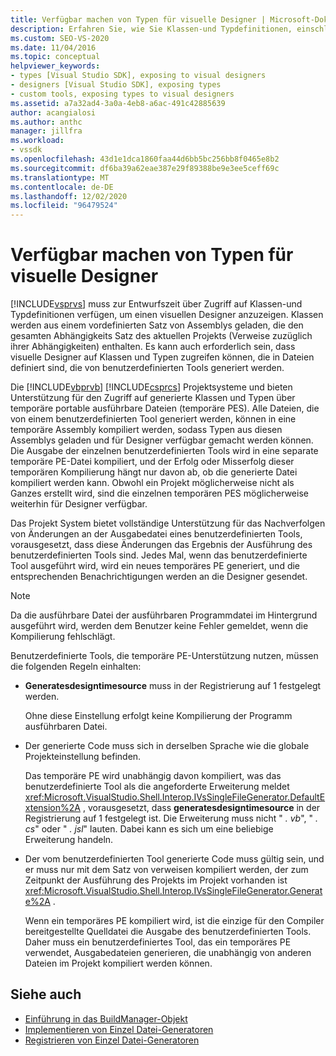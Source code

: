 ```yaml
---
title: Verfügbar machen von Typen für visuelle Designer | Microsoft-Dokumentation
description: Erfahren Sie, wie Sie Klassen-und Typdefinitionen, einschließlich derjenigen in benutzerdefinierten Tools, verfügbar machen, damit Sie von Visual Studio visuellen Designern zur Verfügung gestellt werden können.
ms.custom: SEO-VS-2020
ms.date: 11/04/2016
ms.topic: conceptual
helpviewer_keywords:
- types [Visual Studio SDK], exposing to visual designers
- designers [Visual Studio SDK], exposing types
- custom tools, exposing types to visual designers
ms.assetid: a7a32ad4-3a0a-4eb8-a6ac-491c42885639
author: acangialosi
ms.author: anthc
manager: jillfra
ms.workload:
- vssdk
ms.openlocfilehash: 43d1e1dca1860faa44d6bb5bc256bb8f0465e8b2
ms.sourcegitcommit: df6ba39a62eae387e29f89388be9e3ee5ceff69c
ms.translationtype: MT
ms.contentlocale: de-DE
ms.lasthandoff: 12/02/2020
ms.locfileid: "96479524"
---
```

# <a name="expose-types-to-visual-designers"></a>Verfügbar machen von Typen für visuelle Designer
[!INCLUDE[vsprvs](../../code-quality/includes/vsprvs_md.md)] muss zur Entwurfszeit über Zugriff auf Klassen-und Typdefinitionen verfügen, um einen visuellen Designer anzuzeigen. Klassen werden aus einem vordefinierten Satz von Assemblys geladen, die den gesamten Abhängigkeits Satz des aktuellen Projekts (Verweise zuzüglich ihrer Abhängigkeiten) enthalten. Es kann auch erforderlich sein, dass visuelle Designer auf Klassen und Typen zugreifen können, die in Dateien definiert sind, die von benutzerdefinierten Tools generiert werden.

 Die [!INCLUDE[vbprvb](../../code-quality/includes/vbprvb_md.md)] [!INCLUDE[csprcs](../../data-tools/includes/csprcs_md.md)] Projektsysteme und bieten Unterstützung für den Zugriff auf generierte Klassen und Typen über temporäre portable ausführbare Dateien (temporäre PES). Alle Dateien, die von einem benutzerdefinierten Tool generiert werden, können in eine temporäre Assembly kompiliert werden, sodass Typen aus diesen Assemblys geladen und für Designer verfügbar gemacht werden können. Die Ausgabe der einzelnen benutzerdefinierten Tools wird in eine separate temporäre PE-Datei kompiliert, und der Erfolg oder Misserfolg dieser temporären Kompilierung hängt nur davon ab, ob die generierte Datei kompiliert werden kann. Obwohl ein Projekt möglicherweise nicht als Ganzes erstellt wird, sind die einzelnen temporären PES möglicherweise weiterhin für Designer verfügbar.

 Das Projekt System bietet vollständige Unterstützung für das Nachverfolgen von Änderungen an der Ausgabedatei eines benutzerdefinierten Tools, vorausgesetzt, dass diese Änderungen das Ergebnis der Ausführung des benutzerdefinierten Tools sind. Jedes Mal, wenn das benutzerdefinierte Tool ausgeführt wird, wird ein neues temporäres PE generiert, und die entsprechenden Benachrichtigungen werden an die Designer gesendet.

> [!NOTE]
> Da die ausführbare Datei der ausführbaren Programmdatei im Hintergrund ausgeführt wird, werden dem Benutzer keine Fehler gemeldet, wenn die Kompilierung fehlschlägt.

 Benutzerdefinierte Tools, die temporäre PE-Unterstützung nutzen, müssen die folgenden Regeln einhalten:

- **Generatesdesigntimesource** muss in der Registrierung auf 1 festgelegt werden.

     Ohne diese Einstellung erfolgt keine Kompilierung der Programm ausführbaren Datei.

- Der generierte Code muss sich in derselben Sprache wie die globale Projekteinstellung befinden.

     Das temporäre PE wird unabhängig davon kompiliert, was das benutzerdefinierte Tool als die angeforderte Erweiterung meldet <xref:Microsoft.VisualStudio.Shell.Interop.IVsSingleFileGenerator.DefaultExtension%2A> , vorausgesetzt, dass **generatesdesigntimesource** in der Registrierung auf 1 festgelegt ist. Die Erweiterung muss nicht " *. vb*", " *. cs*" oder " *. jsl*" lauten. Dabei kann es sich um eine beliebige Erweiterung handeln.

- Der vom benutzerdefinierten Tool generierte Code muss gültig sein, und er muss nur mit dem Satz von verweisen kompiliert werden, der zum Zeitpunkt der Ausführung des Projekts im Projekt vorhanden ist <xref:Microsoft.VisualStudio.Shell.Interop.IVsSingleFileGenerator.Generate%2A> .

     Wenn ein temporäres PE kompiliert wird, ist die einzige für den Compiler bereitgestellte Quelldatei die Ausgabe des benutzerdefinierten Tools. Daher muss ein benutzerdefiniertes Tool, das ein temporäres PE verwendet, Ausgabedateien generieren, die unabhängig von anderen Dateien im Projekt kompiliert werden können.

## <a name="see-also"></a>Siehe auch
- [Einführung in das BuildManager-Objekt](/previous-versions/8f9kffa8(v=vs.140))
- [Implementieren von Einzel Datei-Generatoren](../../extensibility/internals/implementing-single-file-generators.md)
- [Registrieren von Einzel Datei-Generatoren](../../extensibility/internals/registering-single-file-generators.md)